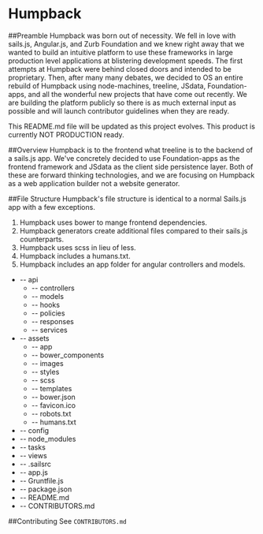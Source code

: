 # Humpback

##Preamble
Humpback was born out of necessity.  We fell in love with sails.js, Angular.js, and Zurb Foundation and we knew right away that we wanted to build an intuitive platform to use these frameworks in large production level applications at blistering development speeds.  The first attempts at Humpback were behind closed doors and intended to be proprietary. Then, after many many debates, we decided to OS an entire rebuild of Humpback using node-machines, treeline, JSdata, Foundation-apps, and all the wonderful new projects that have come out recently.  We are building the platform publicly so there is as much external input as possible and will launch contributor guidelines when they are ready.

This README.md file will be updated as this project evolves.  This product is currently NOT PRODUCTION ready. 

##Overview
Humpback is to the frontend what treeline is to the backend of a sails.js app.  We've concretely decided to use Foundation-apps as the frontend framework and JSdata as the client side persistence layer.  Both of these are forward thinking technologies, and we are focusing on Humpback as a web application builder not a website generator. 


##File Structure
Humpback's file structure is identical to a normal Sails.js app with a few exceptions. 

  1. Humpback uses bower to mange frontend dependencies.
  2. Humpback generators create additional files compared to their sails.js counterparts.
  3. Humpback uses scss in lieu of less.
  4. Humpback includes a humans.txt.
  5. Humpback includes an app folder for angular controllers and models.

  * -- api
    * -- controllers
    * -- models
    * -- hooks
    * -- policies
    * -- responses
    * -- services
  * -- assets
  	* -- app
  	* -- bower_components
  	* -- images
  	* -- styles
  	* -- scss
  	* -- templates
  	* -- bower.json
  	* -- favicon.ico
  	* -- robots.txt
  	* -- humans.txt
  * -- config
  * -- node_modules
  * -- tasks
  * -- views
  * -- .sailsrc
  * -- app.js
  * -- Gruntfile.js
  * -- package.json
  * -- README.md
  * -- CONTRIBUTORS.md

##Contributing
See `CONTRIBUTORS.md`